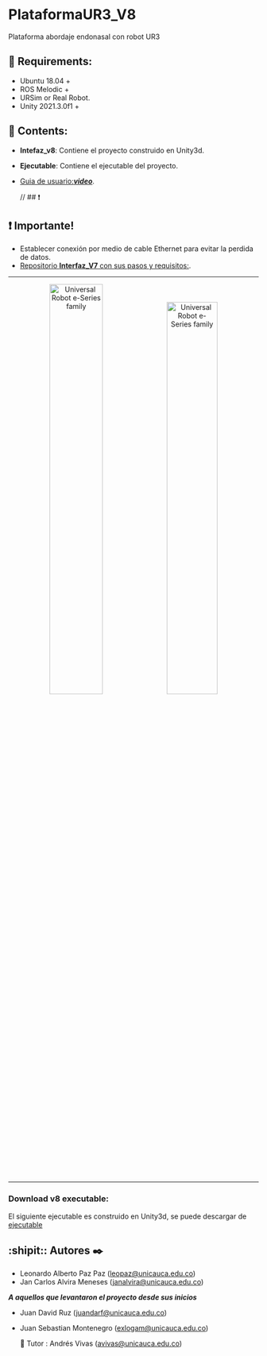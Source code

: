 # PlataformaUR3_V8
Plataforma abordaje endonasal con robot UR3

 ## :stop_sign: Requirements: 
  - Ubuntu 18.04 +
  - ROS Melodic +
  - URSim or Real Robot.
  - Unity 2021.3.0f1 +

## :scroll: Contents: 
  - **Intefaz_v8**:    Contiene el proyecto construido en Unity3d.
  -  **Ejecutable**: Contiene el ejecutable del proyecto.
  - [Guia de usuario:***video***](https://www.youtube.com/watch?v=xOoGl27piUU).
  
 
 

    // ## :exclamation:
 ## :exclamation: Importante!
 - Establecer conexión por medio de cable Ethernet para evitar la perdida de datos.
 - [Repositorio **Interfaz_V7** con sus pasos y requisitos:](https://github.com/sebastian775/UR3Project).
  --------------------------


 <div>
   <p align="center">
<img  src="https://github.com/alvira13/PlataformaUR3_V8/blob/main/Resources/Vista_orig.png" alt="Universal Robot e-Series family" style="width: 46%;"/>

<img  src="https://github.com/alvira13/PlataformaUR3_V8/blob/main/Resources/origejecutable.png" alt="Universal Robot e-Series family" style="width: 45%;"/>
</div>

    
 --------------------------

 ### Download v8 executable:
El siguiente ejecutable es construido en Unity3d, se puede descargar de [ejecutable](https://github.com/alvira13/PlataformaUR3_V8/releases/download/v8.0/Ejecutable.zip)

## :shipit:: Autores ✒️
- Leonardo Alberto Paz Paz   (leopaz@unicauca.edu.co)
- Jan Carlos Alvira Meneses  (janalvira@unicauca.edu.co)

***A aquellos que levantaron el proyecto desde sus inicios***

- Juan David Ruz            (juandarf@unicauca.edu.co)
- Juan Sebastian Montenegro (exlogam@unicauca.edu.co)

  🚀 
  Tutor : Andrés Vivas      (avivas@unicauca.edu.co)
